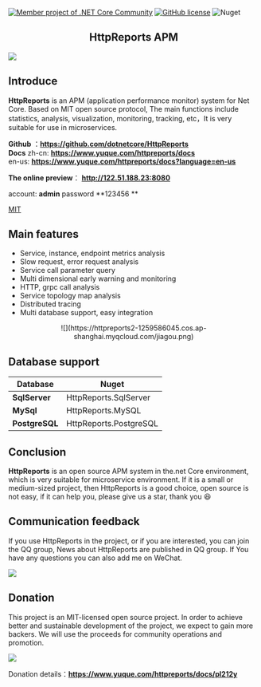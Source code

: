 ﻿ 

[![Member project of .NET Core Community](https://img.shields.io/badge/member%20project%20of-NCC-9e20c9.svg?style=flat-square)](https://github.com/dotnetcore)
[![GitHub license](https://img.shields.io/badge/license-MIT-blue.svg?style=flat-square)](https://github.com/dotnetcore/HttpReports/blob/master/LICENSE) 
![Nuget](https://img.shields.io/nuget/dt/HttpReports?style=flat-square)

<h2 align="center">HttpReports APM</h2> 

![](https://httpreports2-1259586045.cos.ap-shanghai.myqcloud.com/index1.png)
 

## Introduce   

**HttpReports** is an APM (application performance monitor) system for Net Core. Based on MIT open source protocol, The main functions include statistics, analysis, visualization, monitoring, tracking, etc，It is very suitable for use in microservices.

**Github** ：**https://github.com/dotnetcore/HttpReports**    
**Docs**
zh-cn: **https://www.yuque.com/httpreports/docs**  
en-us: **https://www.yuque.com/httpreports/docs?language=en-us**

**The online preview**： **http://122.51.188.23:8080**   

account: **admin** password **123456 **  

[MIT](https://github.com/dotnetcore/HttpReports/blob/master/LICENSE "MIT") 


## Main features

- Service, instance, endpoint metrics analysis
- Slow request, error request analysis
- Service call parameter query 
- Multi dimensional early warning and monitoring
- HTTP, grpc call analysis
- Service topology map analysis 
- Distributed tracing
- Multi database support, easy integration 

<p align="center">
![](https://httpreports2-1259586045.cos.ap-shanghai.myqcloud.com/jiagou.png) 
</p> 


## Database support
 Database | Nuget 
---|---
**SqlServer** | HttpReports.SqlServer
**MySql** | HttpReports.MySQL 
**PostgreSQL** | HttpReports.PostgreSQL   
  


## Conclusion

**HttpReports**  is an open source APM system in the.net Core environment, which is very suitable for microservice environment. If it is a small or medium-sized project, then HttpReports is a good choice, open source is not easy, if it can help you, please  give us a star, thank you 😆  


## Communication feedback
 
If you use HttpReports in the project, or if you are interested, you can join the QQ group, News about HttpReports are published in QQ group. If You have any questions you can also add me on WeChat. 

![](https://lee-1259586045.cos.ap-shanghai.myqcloud.com/mywechat3.jpg)   

## Donation
 
This project is an MIT-licensed open source project. In order to achieve better and sustainable development of the project, we expect to gain more backers. We will use the proceeds for community operations and promotion.  


![](https://lee-1259586045.cos.ap-shanghai.myqcloud.com/juanzheng.jpg)  


Donation details：**https://www.yuque.com/httpreports/docs/pl212y** 
  
 
